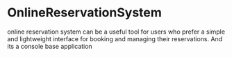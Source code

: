 # OnlineReservationSystem
online reservation system can be a useful tool for users who prefer a simple and lightweight interface for booking and managing their reservations. And its a console base application
